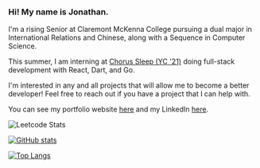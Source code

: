### Hi! My name is Jonathan.

I'm a rising Senior at Claremont McKenna College pursuing a dual major in International Relations and Chinese, along with a Sequence in Computer Science.

This summer, I am interning at [Chorus Sleep (YC '21)](https://www.chorussleep.com/) doing full-stack development with React, Dart, and Go.

I'm interested in any and all projects that will allow me to become a better developer! Feel free to reach out if you have a project that I can help with.

You can see my portfolio website [here](http://jbecker.me) and my LinkedIn [here](https://www.linkedin.com/in/jonathan-becker-593069238/).

![Leetcode Stats](https://leetcard.jacoblin.cool/qiannianchong7)

[![GitHub stats](https://github-readme-stats.vercel.app/api?username=jbecker7)](https://github.com/jbecker7/github-readme-stats)

[![Top Langs](https://github-readme-stats.vercel.app/api/top-langs/?username=jbecker7&hide=css,html,assembly,scilab,astro)](https://github.com/jbecker7/github-readme-stats)

